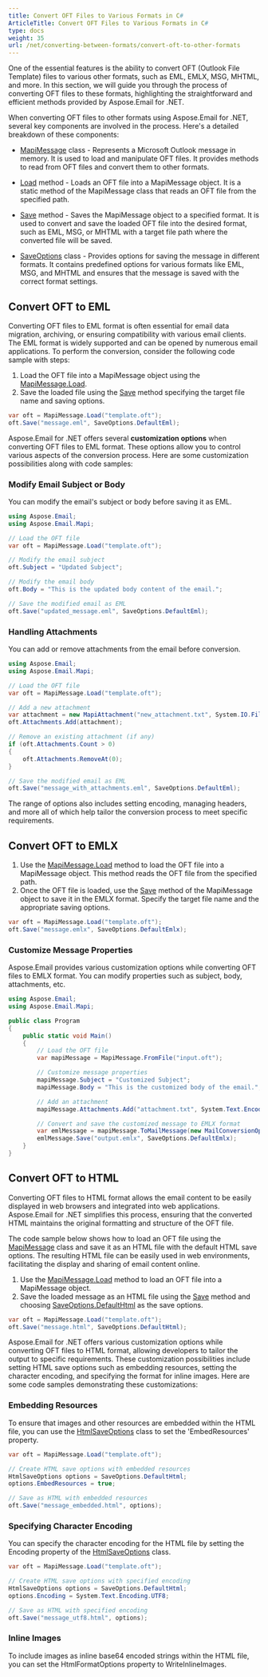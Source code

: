 ```yaml
---
title: Convert OFT Files to Various Formats in C#  
ArticleTitle: Convert OFT Files to Various Formats in C#  
type: docs
weight: 35
url: /net/converting-between-formats/convert-oft-to-other-formats
--- 
```


One of the essential features is the ability to convert OFT (Outlook File Template) files to various other formats, such as EML, EMLX, MSG, MHTML, and more. In this section, we will guide you through the process of converting OFT files to these formats, highlighting the straightforward and efficient methods provided by Aspose.Email for .NET.

When converting OFT files to other formats using Aspose.Email for .NET, several key components are involved in the process. Here's a detailed breakdown of these components:

- [MapiMessage](https://reference.aspose.com/email/net/aspose.email.mapi/mapimessage/) class - Represents a Microsoft Outlook message in memory. It is used to load and manipulate OFT files. It provides methods to read from OFT files and convert them to other formats.

- [Load](https://reference.aspose.com/email/net/aspose.email.mapi/mapimessage/load/#load_2) method - Loads an OFT file into a MapiMessage object. It is a static method of the MapiMessage class that reads an OFT file from the specified path.

- [Save](https://reference.aspose.com/email/net/aspose.email.mapi/mapimessage/save/#save_3) method - Saves the MapiMessage object to a specified format. It is used to convert and save the loaded OFT file into the desired format, such as EML, MSG, or MHTML with a target file path where the converted file will be saved.

- [SaveOptions](https://reference.aspose.com/email/net/aspose.email/saveoptions/) class - Provides options for saving the message in different formats. It contains predefined options for various formats like EML, MSG, and MHTML and ensures that the message is saved with the correct format settings.

## **Convert OFT to EML**

Converting OFT files to EML format is often essential for email data migration, archiving, or ensuring compatibility with various email clients. The EML format is widely supported and can be opened by numerous email applications. To perform the conversion, consider the following code sample with steps:

1. Load the OFT file into a MapiMessage object using the [MapiMessage.Load](https://reference.aspose.com/email/net/aspose.email.mapi/mapimessage/load/#load_2).
2. Save the loaded file using the [Save](https://reference.aspose.com/email/net/aspose.email.mapi/mapimessage/save/#save_3) method specifying the target file name and saving options.

```cs
var oft = MapiMessage.Load("template.oft");
oft.Save("message.eml", SaveOptions.DefaultEml);
```

Aspose.Email for .NET offers several **customization options** when converting OFT files to EML format. These options allow you to control various aspects of the conversion process. Here are some customization possibilities along with code samples:

### **Modify Email Subject or Body**

You can modify the email's subject or body before saving it as EML.

```cs
using Aspose.Email;
using Aspose.Email.Mapi;

// Load the OFT file
var oft = MapiMessage.Load("template.oft");

// Modify the email subject
oft.Subject = "Updated Subject";

// Modify the email body
oft.Body = "This is the updated body content of the email.";

// Save the modified email as EML
oft.Save("updated_message.eml", SaveOptions.DefaultEml);
```

### **Handling Attachments**

You can add or remove attachments from the email before conversion.

```cs
using Aspose.Email;
using Aspose.Email.Mapi;

// Load the OFT file
var oft = MapiMessage.Load("template.oft");

// Add a new attachment
var attachment = new MapiAttachment("new_attachment.txt", System.IO.File.ReadAllBytes("new_attachment.txt"));
oft.Attachments.Add(attachment);

// Remove an existing attachment (if any)
if (oft.Attachments.Count > 0)
{
    oft.Attachments.RemoveAt(0);
}

// Save the modified email as EML
oft.Save("message_with_attachments.eml", SaveOptions.DefaultEml);
```

The range of options also includes setting encoding, managing headers, and more all of which help tailor the conversion process to meet specific requirements.

## **Convert OFT to EMLX**

1. Use the [MapiMessage.Load](https://reference.aspose.com/email/net/aspose.email.mapi/mapimessage/load/#load_2) method to load the OFT file into a MapiMessage object. This method reads the OFT file from the specified path.
2. Once the OFT file is loaded, use the [Save](https://reference.aspose.com/email/net/aspose.email.mapi/mapimessage/save/#save_3) method of the MapiMessage object to save it in the EMLX format. Specify the target file name and the appropriate saving options.

```cs
var oft = MapiMessage.Load("template.oft");
oft.Save("message.emlx", SaveOptions.DefaultEmlx);
```

### **Customize Message Properties**

Aspose.Email provides various customization options while converting OFT files to EMLX format. You can modify properties such as subject, body, attachments, etc.

```cs
using Aspose.Email;
using Aspose.Email.Mapi;

public class Program
{
    public static void Main()
    {
        // Load the OFT file
        var mapiMessage = MapiMessage.FromFile("input.oft");

        // Customize message properties
        mapiMessage.Subject = "Customized Subject";
        mapiMessage.Body = "This is the customized body of the email.";

        // Add an attachment
        mapiMessage.Attachments.Add("attachment.txt", System.Text.Encoding.UTF8.GetBytes("Attachment content"));

        // Convert and save the customized message to EMLX format
        var emlMessage = mapiMessage.ToMailMessage(new MailConversionOptions());
        emlMessage.Save("output.emlx", SaveOptions.DefaultEmlx);
    }
}
```

## **Convert OFT to HTML**

Converting OFT files to HTML format allows the email content to be easily displayed in web browsers and integrated into web applications. Aspose.Email for .NET simplifies this process, ensuring that the converted HTML maintains the original formatting and structure of the OFT file.

The code sample below shows how to load an OFT file using the [MapiMessage](https://reference.aspose.com/email/net/aspose.email.mapi/mapimessage/) class and save it as an HTML file with the default HTML save options. The resulting HTML file can be easily used in web environments, facilitating the display and sharing of email content online.

1. Use the [MapiMessage.Load](https://reference.aspose.com/email/net/aspose.email.mapi/mapimessage/load/#load_2) method to load an OFT file into a MapiMessage object.
2. Save the loaded message as an HTML file using the [Save](https://reference.aspose.com/email/net/aspose.email.mapi/mapimessage/save/#save_3) method and choosing [SaveOptions.DefaultHtml](https://reference.aspose.com/email/net/aspose.email/saveoptions/defaulthtml/) as the save options.

```cs
var oft = MapiMessage.Load("template.oft");
oft.Save("message.html", SaveOptions.DefaultHtml);
```

Aspose.Email for .NET offers various customization options while converting OFT files to HTML format, allowing developers to tailor the output to specific requirements. These customization possibilities include setting HTML save options such as embedding resources, setting the character encoding, and specifying the format for inline images. Here are some code samples demonstrating these customizations:

### **Embedding Resources**

To ensure that images and other resources are embedded within the HTML file, you can use the [HtmlSaveOptions](https://reference.aspose.com/email/net/aspose.email/htmlsaveoptions/#htmlsaveoptions-class) class to set the 'EmbedResources' property.

```cs
var oft = MapiMessage.Load("template.oft");

// Create HTML save options with embedded resources
HtmlSaveOptions options = SaveOptions.DefaultHtml;
options.EmbedResources = true;

// Save as HTML with embedded resources
oft.Save("message_embedded.html", options);
```

### **Specifying Character Encoding**

You can specify the character encoding for the HTML file by setting the Encoding property of the [HtmlSaveOptions](https://reference.aspose.com/email/net/aspose.email/htmlsaveoptions/#htmlsaveoptions-class) class.

```cs
var oft = MapiMessage.Load("template.oft");

// Create HTML save options with specified encoding
HtmlSaveOptions options = SaveOptions.DefaultHtml;
options.Encoding = System.Text.Encoding.UTF8;

// Save as HTML with specified encoding
oft.Save("message_utf8.html", options);
```

### **Inline Images**

To include images as inline base64 encoded strings within the HTML file, you can set the HtmlFormatOptions property to WriteInlineImages.

